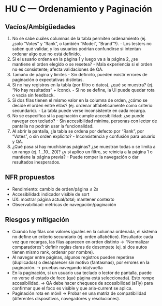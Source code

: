 # HU C — Ordenamiento y Paginación

## Vacíos/Ambigüedades
1. No se sabe cuáles columnas de la tabla permiten ordenamiento (ej. ¿solo “Votes” y “Rank”, o también “Model”, “Brand”?). - Los testers no saben qué validar, y los usuarios podrían confundirse si intentan ordenar algo que no está definido.
2. Si el usuario ordena en la página 1 y luego va a la página 2, ¿se mantiene el orden elegido o se resetea? - Mala experiencia si el orden no es consistente; afecta validaciones de QA.
3. Tamaño de página y límites - Sin definirlo, pueden existir errores de paginación o expectativas distintas.
4. Si no hay registros en la tabla (por filtro o datos), ¿qué se muestra? (ej. “No hay resultados” + ícono). - Si no se define, la UI puede quedar rota o vacía sin feedback.
5. Si dos filas tienen el mismo valor en la columna de orden, ¿cómo se decide el orden entre ellas? (ej. ordenar alfabéticamente como criterio secundario). - La tabla puede verse inconsistente en cada recarga.
6. No se especifica si la paginación cumple accesibilidad: ¿se puede navegar con teclado? - Sin accesibilidad mínima, personas con lector de pantalla no podrán usar la funcionalidad.
7. Al abrir la pantalla, ¿la tabla se ordena por defecto por “Rank”, por “Votes”, o sin orden explícito? - Inconsistencia y confusión para usuario y QA.
8. ¿Qué pasa si hay muchísimas páginas? ¿se muestran todas o se limita a un rango (ej. 1…10…20)? ¿y si aplico un filtro, se reinicia a la página 1 o mantiene la página previa? - Puede romper la navegación o dar resultados inesperados.

## NFR propuestos
- Rendimiento: cambio de orden/página ≤ 2s
- Accesibilidad: indicador visible de sort
- UX: mostrar página actual/total; mantener contexto
- Observabilidad: métricas de navegación/paginación

## Riesgos y mitigación
- Cuando hay filas con valores iguales en la columna ordenada, el sistema no define un criterio secundario (ej. orden alfabético). Resultado: cada vez que recargas, las filas aparecen en orden distinto → “Normalizar comparadores”: definir reglas claras de desempate (ej. si dos autos tienen mismo rank, ordenar por nombre).
- Al navegar entre páginas, algunos registros pueden repetirse (duplicados) o desaparecer sin motivo (fantasmas), por errores en la paginación. → pruebas navegando ida/vuelta
- En la paginación, si un usuario usa teclado o lector de pantalla, puede no verse el estado de foco (qué página está seleccionada). Esto rompe accesibilidad. → QA debe hacer chequeos de accesibilidad (a11y) para confirmar que el foco es visible y que aria-current se aplica.
- Paginación rota en móvil → Probar en una matriz de compatibilidad (diferentes dispositivos, navegadores y resoluciones).
